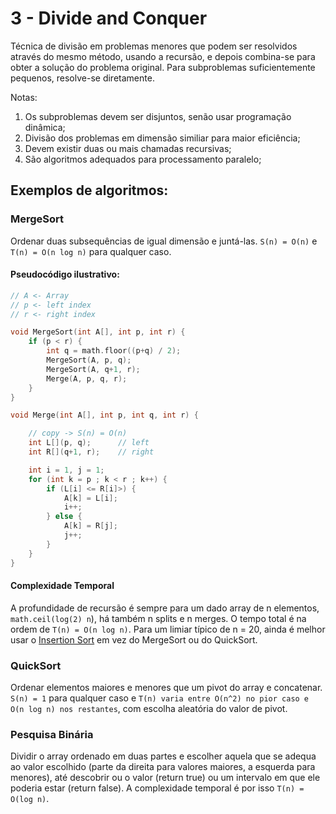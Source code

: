 # 3 - Divide and Conquer

Técnica de divisão em problemas menores que podem ser resolvidos através do mesmo método, usando a recursão, e depois combina-se para obter a solução do problema original. Para subproblemas suficientemente pequenos, resolve-se diretamente. <br>

Notas:

1. Os subproblemas devem ser disjuntos, senão usar programação dinâmica;
2. Divisão dos problemas em dimensão similiar para maior eficiência;
3. Devem existir duas ou mais chamadas recursivas;
4. São algoritmos adequados para processamento paralelo;

## Exemplos de algoritmos:

### MergeSort

Ordenar duas subsequências de igual dimensão e juntá-las. `S(n) = O(n)` e `T(n) = O(n log n)` para qualquer caso.

#### Pseudocódigo ilustrativo:

```c++
// A <- Array
// p <- left index
// r <- right index

void MergeSort(int A[], int p, int r) {
    if (p < r) {
        int q = math.floor((p+q) / 2);
        MergeSort(A, p, q);
        MergeSort(A, q+1, r);
        Merge(A, p, q, r);
    }
}

void Merge(int A[], int p, int q, int r) {

    // copy -> S(n) = O(n)
    int L[](p, q);      // left
    int R[](q+1, r);    // right

    int i = 1, j = 1;
    for (int k = p ; k < r ; k++) {
        if (L[i] <= R[i]>) {
            A[k] = L[i];
            i++;
        } else {
            A[k] = R[j];
            j++;
        }
    }
}
```

#### Complexidade Temporal

A profundidade de recursão é sempre para um dado array de n elementos, `math.ceil(log(2) n`), há também n splits e n merges. O tempo total é na ordem de `T(n) = O(n log n)`.
Para um limiar típico de n = 20, ainda é melhor usar o [Insertion Sort]() em vez do MergeSort ou do QuickSort.

### QuickSort

Ordenar elementos maiores e menores que um pivot do array e concatenar. `S(n) = 1` para qualquer caso e `T(n) varia entre O(n^2) no pior caso e O(n log n) nos restantes`, com escolha aleatória do valor de pivot.

### Pesquisa Binária

Dividir o array ordenado em duas partes e escolher aquela que se adequa ao valor escolhido (parte da direita para valores maiores, a esquerda para menores), até descobrir ou o valor (return true) ou um intervalo em que ele poderia estar (return false).
A complexidade temporal é por isso `T(n) = O(log n)`.